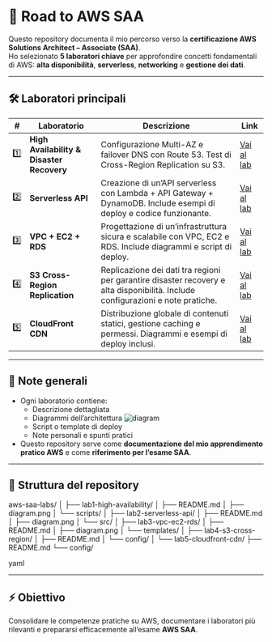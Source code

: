 # 🚀 Road to AWS SAA

Questo repository documenta il mio percorso verso la **certificazione AWS Solutions Architect – Associate (SAA)**.  
Ho selezionato **5 laboratori chiave** per approfondire concetti fondamentali di AWS: **alta disponibilità**, **serverless**, **networking** e **gestione dei dati**.

---

## 🛠️ Laboratori principali

| # | Laboratorio | Descrizione | Link |
|---|-------------|-------------|------|
| 1️⃣ | **High Availability & Disaster Recovery** | Configurazione Multi-AZ e failover DNS con Route 53. Test di Cross-Region Replication su S3. | [Vai al lab](./lab1-high-availability/README.md) |
| 2️⃣ | **Serverless API** | Creazione di un’API serverless con Lambda + API Gateway + DynamoDB. Include esempi di deploy e codice funzionante. | [Vai al lab](./lab2-serverless-api/README.md) |
| 3️⃣ | **VPC + EC2 + RDS** | Progettazione di un’infrastruttura sicura e scalabile con VPC, EC2 e RDS. Include diagrammi e script di deploy. | [Vai al lab](./lab3-vpc-ec2-rds/README.md) |
| 4️⃣ | **S3 Cross-Region Replication** | Replicazione dei dati tra regioni per garantire disaster recovery e alta disponibilità. Include configurazioni e note pratiche. | [Vai al lab](./lab4-s3-cross-region/README.md) |
| 5️⃣ | **CloudFront CDN** | Distribuzione globale di contenuti statici, gestione caching e permessi. Diagrammi e esempi di deploy inclusi. | [Vai al lab](./lab5-cloudfront-cdn/README.md) |

---

## 📝 Note generali
- Ogni laboratorio contiene:
  - Descrizione dettagliata
  - Diagrammi dell’architettura ![diagram](./assets/lab5-diagram.png)
  - Script o template di deploy
  - Note personali e spunti pratici
- Questo repository serve come **documentazione del mio apprendimento pratico AWS** e come **riferimento per l’esame SAA**.

---


## 📂 Struttura del repository
aws-saa-labs/
│
├── lab1-high-availability/
│ ├── README.md
│ ├── diagram.png
│ └── scripts/
│
├── lab2-serverless-api/
│ ├── README.md
│ ├── diagram.png
│ └── src/
│
├── lab3-vpc-ec2-rds/
│ ├── README.md
│ ├── diagram.png
│ └── templates/
│
├── lab4-s3-cross-region/
│ ├── README.md
│ └── config/
│
└── lab5-cloudfront-cdn/
├── README.md
└── config/

yaml

---

## ⚡ Obiettivo
Consolidare le competenze pratiche su AWS, documentare i laboratori più rilevanti e prepararsi efficacemente all’esame **AWS SAA**.
